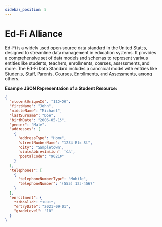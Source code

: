 ```yaml
---
sidebar_position: 5
---
```


# Ed-Fi Alliance

Ed-Fi is a widely used open-source data standard in the United States, designed to streamline data management in education systems. It provides a comprehensive set of data models and schemas to represent various entities like students, teachers, enrollments, courses, assessments, and more. The Ed-Fi Data Standard includes a canonical model with entities like Students, Staff, Parents, Courses, Enrollments, and Assessments, among others.

**Example JSON Representation of a Student Resource:**

``` json
{
  "studentUniqueId": "123456",
  "firstName": "John",
  "middleName": "Michael",
  "lastSurname": "Doe",
  "birthDate": "2006-05-15",
  "gender": "Male",
  "addresses": [
    {
      "addressType": "Home",
      "streetNumberName": "1234 Elm St",
      "city": "Sampletown",
      "stateAbbreviation": "CA",
      "postalCode": "90210"
    }
  ],
  "telephones": [
    {
      "telephoneNumberType": "Mobile",
      "telephoneNumber": "(555) 123-4567"
    }
  ],
  "enrollment": {
    "schoolId": "1001",
    "entryDate": "2021-09-01",
    "gradeLevel": "10"
  }
}
```
